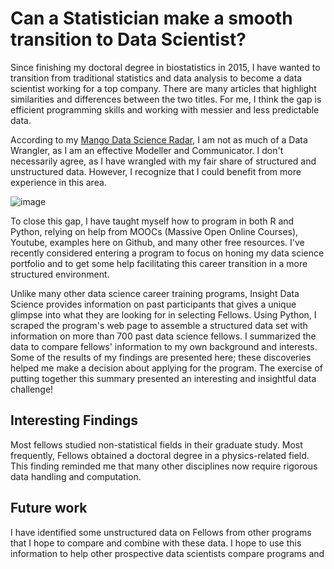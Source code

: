 
# Can a Statistician make a smooth transition to Data Scientist?
Since finishing my doctoral degree in biostatistics in 2015, I have wanted to transition from traditional statistics and data analysis to become a data scientist working for a top company. There are many articles that highlight similarities and differences between the two titles. For me, I think the gap is efficient programming skills and working with messier and less predictable data.

According to my [Mango Data Science Radar](https://www.mango-solutions.com/radar/), I am not as much of a Data Wrangler, as I am an effective Modeller and Communicator. I don't necessarily agree, as I have wrangled with my fair share of structured and unstructured data. However, I recognize that I could benefit from more experience in this area. 

![image](https://user-images.githubusercontent.com/7207786/34636950-df82b484-f279-11e7-846f-e916828a5981.png)

To close this gap, I have taught myself how to program in both R and Python, relying on help from MOOCs (Massive Open Online Courses), Youtube, examples here on Github, and many other free resources. I've recently considered entering a program to focus on honing my data science portfolio and to get some help facilitating this career transition in a more structured environment. 

Unlike many other data science career training programs, Insight Data Science provides information on past participants that gives a unique glimpse into what they are looking for in selecting Fellows. Using Python, I scraped the program's web page to assemble a structured data set with information on more than 700 past data science fellows. I summarized the data to compare fellows' information to my own background and interests. Some of the results of my findings are presented here; these discoveries helped me make a decision about applying for the program. The exercise of putting together this summary presented an interesting and insightful data challenge!

## Interesting Findings 
Most fellows studied non-statistical fields in their graduate study. Most frequently, Fellows obtained a doctoral degree in a physics-related field. This finding reminded me that many other disciplines now require rigorous data handling and computation. 

## Future work
I have identified some unstructured data on Fellows from other programs that I hope to compare and combine with these data. I hope to use this information to help other prospective data scientists compare programs and 
